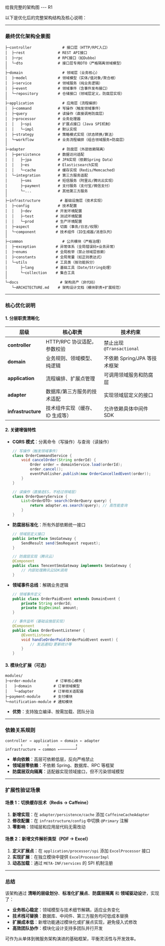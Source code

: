 给我完整的架构图
--- R1

以下是优化后的完整架构结构及核心说明：

---

### **最终优化架构全景图**

```text
├─controller              # 接口层（HTTP/RPC入口）
│  ├─rest               # REST API接口
│  ├─rpc                # RPC接口（如Dubbo）
│  └─dto                # 接口层专用DTO（严格隔离领域模型）
│
├─domain                  # 领域层（业务核心）
│  ├─model              # 领域模型（实体/值对象/聚合根）
│  ├─service            # 领域服务（纯业务逻辑）
│  ├─event              # 领域事件（含事件发布接口）
│  └─repository         # 仓储接口（领域层定义，防腐层实现）
│
├─application             # 应用层（流程编排）
│  ├─command            # 写操作（触发领域事件）
│  ├─query              # 读操作（直接调用防腐层）
│  ├─processor          # 业务处理器
│  │   ├─spi            # 扩展点接口（Java SPI机制）
│  │   └─impl           # 默认实现
│  ├─strategy           # 策略模式实现（状态转换/算法）
│  └─workflow           # 业务流程编排（组合领域服务+防腐层）
│
├─adapter                 # 防腐层（外部依赖隔离）
│  ├─persistence        # 数据访问适配
│  │   ├─jpa            # JPA实现（依赖Spring Data）
│  │   ├─es             # Elasticsearch实现
│  │   └─cache          # 缓存实现（Redis/Memcached）
│  └─integration        # 第三方服务适配
│      ├─sms            # 短信服务（阿里云/腾讯云实现）
│      ├─payment        # 支付服务（支付宝/微信支付）
│      └─...            # 其他第三方服务
│
├─infrastructure         # 基础设施层（技术实现）
│  ├─config             # 技术配置
│  │   ├─dev           # 开发环境配置
│  │   ├─test          # 测试环境配置
│  │   └─prod          # 生产环境配置
│  ├─aspect            # 切面（事务/日志/权限）
│  └─component         # 技术组件（ID生成器/消息队列）
│
├─common                  # 公共模块（严格治理）
│  ├─exception         # 异常体系（全局错误码+业务异常）
│  ├─enums             # 全局枚举（禁止领域层依赖）
│  ├─constants         # 全局常量（如正则表达式）
│  └─utils             # 工具类（按功能拆分）
│      ├─lang          # 基础工具（Date/String处理）
│      └─collection    # 集合工具
│
└─docs                   # 架构资产（非代码）
   └─ARCHITECTURE.md    # 架构设计文档（模块职责+扩展规范）
```

---

### **核心优化说明**

#### 1. **分层职责清晰化**

| 层级               | 核心职责                        | 技术约束                     |
| ------------------ | ------------------------------- | ---------------------------- |
| **controller**     | HTTP/RPC 协议适配，参数校验     | 禁止出现 `@Transactional`    |
| **domain**         | 业务规则、领域模型、纯逻辑      | 不依赖 Spring/JPA 等技术框架 |
| **application**    | 流程编排、扩展点管理            | 可调用领域服务和防腐层       |
| **adapter**        | 数据库/第三方服务的技术适配     | 实现领域层定义的接口         |
| **infrastructure** | 技术组件实现（缓存、ID 生成等） | 允许依赖具体中间件 SDK       |

#### 2. **关键增强特性**

- **CQRS 模式**：分离命令（写操作）与查询（读操作）

  ```java
  // 写操作（触发领域事件）
  class OrderCommandService {
      void cancelOrder(String orderId) {
          Order order = domainService.load(orderId);
          order.cancel();
          eventPublisher.publish(new OrderCancelledEvent(order));
      }
  }

  // 读操作（直接走ES，不经过领域层）
  class OrderQueryService {
      List<OrderDTO> search(OrderQuery query) {
          return adapter.es.search(query); // 高性能查询
      }
  }
  ```

- **防腐层标准化**：所有外部依赖统一接口

  ```java
  // 领域层定义接口
  public interface SmsGateway {
      SendResult send(SmsRequest request);
  }

  // 防腐层实现（腾讯云）
  @Component
  public class TencentSmsGateway implements SmsGateway {
      // 内部处理腾讯云SDK调用
  }
  ```

- **领域事件总线**：解耦业务逻辑

  ```java
  // 领域事件定义
  public class OrderPaidEvent extends DomainEvent {
      private String orderId;
      private BigDecimal amount;
  }

  // 事件监听（基础设施层实现）
  @Component
  public class OrderEventListener {
      @EventListener
      void handleOrderPaid(OrderPaidEvent event) {
          // 发送通知/更新统计等
      }
  }
  ```

#### 3. **模块化扩展（可选）**

```text
modules/
├─order-module         # 订单核心模块
│   ├─domain          # 订单领域模型
│   └─adapter         # 订单相关适配器
├─payment-module      # 支付模块
└─notification-module # 通知模块
```

- **优势**：支持独立编译、按需加载、团队分治

---

### **依赖关系规则**

```
controller → application → domain ← adapter
       ↑           ↑            ↑
infrastructure → common ←───────┘
```

- **单向依赖**：高层可依赖低层，反向严格禁止
- **领域层零依赖**：不依赖 Spring、数据库、RPC 等框架
- **防腐层双向隔离**：适配器实现领域接口，但不污染领域模型

---

### **扩展性验证场景**

#### 场景 1：切换缓存技术（Redis → Caffeine）

1. **新增实现**：在 `adapter/persistence/cache` 添加 `CaffeineCacheAdapter`
2. **修改配置**：在 `infrastructure/config` 中切换 `@Primary` 注解
3. **零影响**：领域层和应用层代码无需改动

#### 场景 2：新增文件解析类型（PDF → Excel）

1. **定义扩展点**：在 `application/processor/spi` 添加 `ExcelProcessor` 接口
2. **实现扩展**：在独立模块中提供 `ExcelProcessorImpl`
3. **动态加载**：通过 `META-INF/services` 的 SPI 机制注册

---

### **总结**

该架构通过 **清晰的层级划分**、**标准化扩展点**、**防腐层隔离** 和 **领域驱动设计**，实现了：

- **业务核心稳定**：领域模型与技术细节解耦，适应业务变化
- **技术栈可替换**：数据库、中间件、第三方服务均可低成本替换
- **扩展成本低**：新增功能通过模块化或扩展点实现，避免侵入式修改
- **高效团队协作**：模块化设计支持多团队并行开发

可作为从单体到微服务架构演进的基础框架，平衡灵活性与开发效率。
